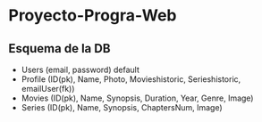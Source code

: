 # Proyecto-Progra-Web

## Esquema de la DB

* Users (email, password) default
* Profile (ID(pk), Name, Photo, Movieshistoric, Serieshistoric, emailUser(fk))
* Movies (ID(pk), Name, Synopsis, Duration, Year, Genre, Image)
* Series (ID(pk), Name, Synopsis, ChaptersNum, Image)
